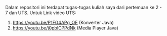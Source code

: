 Dalam repositori ini terdapat tugas-tugas kuliah saya dari pertemuan ke 2 - 7 dan UTS.
Untuk Link video UTS:
1. https://youtu.be/P1FG4APg_OE (Konverter Java)
2. https://youtu.be/j0pbICPPdNk (Media Player Java) 
